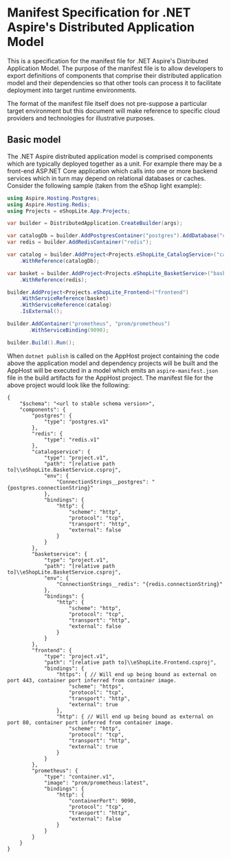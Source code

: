 # Manifest Specification for .NET Aspire's Distributed Application Model

This is a specification for the manifest file for .NET Aspire's Distributed Application Model. The purpose of the manifest file is to allow developers to export definitions of components that comprise their distributed application model and their dependencies so that other tools can process it to facilitate deployment into target runtime environments.

The format of the manifest file itself does not pre-suppose a particular target environment but this document will make reference to specific cloud providers and technologies for illustrative purposes.

## Basic model

The .NET Aspire distributed application model is comprised components which are typically deployed together as a unit. For example there may be a front-end ASP.NET Core application which calls into one or more backend services which in turn may depend on relational databases or caches. Consider the following sample (taken from the eShop light example):

```csharp
using Aspire.Hosting.Postgres;
using Aspire.Hosting.Redis;
using Projects = eShopLite.App.Projects;

var builder = DistributedApplication.CreateBuilder(args);

var catalogDb = builder.AddPostgresContainer("postgres").AddDatabase("catalogdb");
var redis = builder.AddRedisContainer("redis");

var catalog = builder.AddProject<Projects.eShopLite_CatalogService>("catalogservice")
    .WithReference(catalogDb);

var basket = builder.AddProject<Projects.eShopLite_BasketService>("basketservice")
    .WithReference(redis);

builder.AddProject<Projects.eShopLite_Frontend>("frontend")
    .WithServiceReference(basket)
    .WithServiceReference(catalog)
    .IsExternal();

builder.AddContainer("prometheus", "prom/prometheus")
       .WithServiceBinding(9090);

builder.Build().Run();
```

When ```dotnet publish``` is called on the AppHost project containing the code above the application model and dependency projects will be built and the AppHost will be executed in a model which emits an ```aspire-manifest.json``` file in the build artifacts for the AppHost project. The manifest file for the above project would look like the following:

```jsonc
{
    "$schema": "<url to stable schema version>",
    "components": {
        "postgres": {
            "type": "postgres.v1"
        },
        "redis": {
            "type": "redis.v1"
        },
        "catalogservice": {
            "type": "project.v1",
            "path": "[relative path to]\\eShopLite.BasketService.csproj",
            "env": {
                "ConnectionStrings__postgres": "{postgres.connectionString}"
            },
            "bindings": {
                "http": {
                    "scheme": "http",
                    "protocol": "tcp",
                    "transport": "http",
                    "external": false
                }
            }
        },
        "basketservice": {
            "type": "project.v1",
            "path": "[relative path to]\\eShopLite.BasketService.csproj",
            "env": {
                "ConnectionStrings__redis": "{redis.connectionString}"
            },
            "bindings": {
                "http": {
                    "scheme": "http",
                    "protocol": "tcp",
                    "transport": "http",
                    "external": false
                }
            }
        },
        "frontend": {
            "type": "project.v1",
            "path": "[relative path to]\\eShopLite.Frontend.csproj",
            "bindings": {
                "https": { // Will end up being bound as external on port 443, container port inferred from container image.
                    "scheme": "https",
                    "protocol": "tcp",
                    "transport": "http",
                    "external": true
                },
                "http": { // Will end up being bound as external on port 80, container port inferred from container image.
                    "scheme": "http",
                    "protocol": "tcp",
                    "transport": "http",
                    "external": true
                }
            }
        },
        "prometheus": {
            "type": "container.v1",
            "image": "prom/prometheus:latest",
            "bindings": {
                "http": {
                    "containerPort": 9090,
                    "protocol": "tcp",
                    "transport": "http",
                    "external": false
                }
            }
        }
    }
}
```
